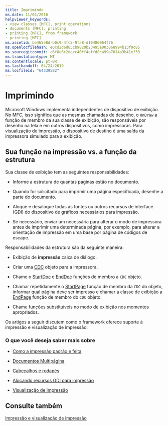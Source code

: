 ```yaml
---
title: Imprimindo
ms.date: 11/04/2016
helpviewer_keywords:
- view classes [MFC], print operations
- documents [MFC], printing
- printing [MFC], from framework
- printing [MFC]
ms.assetid: be465e8d-b0c9-4fc5-9fa8-d10486064f76
ms.openlocfilehash: e0cd2d6d85cb9820b23495a003068994b13f9c85
ms.sourcegitcommit: c6f8e6c2daec40ff4effd8ca99a7014a3b41ef33
ms.translationtype: MT
ms.contentlocale: pt-BR
ms.lasthandoff: 04/24/2019
ms.locfileid: "64339582"
---
```

# <a name="printing"></a>Imprimindo

Microsoft Windows implementa independentes de dispositivo de exibição. No MFC, isso significa que as mesmas chamadas de desenho, o `OnDraw` a função de membro da sua classe de exibição, são responsáveis por desenho na tela e em outros dispositivos, como impressoras. Para visualização de impressão, o dispositivo de destino é uma saída da impressora simulado para a exibição.

##  <a name="_core_your_role_in_printing_vs.._the_framework.92.s_role"></a> Sua função na impressão vs. a função da estrutura

Sua classe de exibição tem as seguintes responsabilidades:

- Informe a estrutura de quantas páginas estão no documento.

- Quando for solicitado para imprimir uma página especificada, desenhe a parte do documento.

- Aloque e desaloque todas as fontes ou outros recursos de interface (GDI) do dispositivo de gráficos necessários para impressão.

- Se necessário, enviar um necessária para alterar o modo de impressora antes de imprimir uma determinada página, por exemplo, para alterar a orientação de impressão em uma base por página de códigos de escape.

Responsabilidades da estrutura são da seguinte maneira:

- Exibição de **impressão** caixa de diálogo.

- Criar uma [CDC](../mfc/reference/cdc-class.md) objeto para a impressora.

- Chame o [StartDoc](../mfc/reference/cdc-class.md#startdoc) e [EndDoc](../mfc/reference/cdc-class.md#enddoc) funções de membro a `CDC` objeto.

- Chamar repetidamente o [StartPage](../mfc/reference/cdc-class.md#startpage) função de membro da `CDC` do objeto, informar qual página deve ser impresso e chamar a classe de exibição a [EndPage](../mfc/reference/cdc-class.md#endpage) função de membro do `CDC` objeto.

- Chame funções substituíveis no modo de exibição nos momentos apropriados.

Os artigos a seguir discutem como o framework oferece suporte à impressão e visualização de impressão:

### <a name="what-do-you-want-to-know-more-about"></a>O que você deseja saber mais sobre

- [Como a impressão padrão é feita](../mfc/how-default-printing-is-done.md)

- [Documentos Multipágina](../mfc/multipage-documents.md)

- [Cabeçalhos e rodapés](../mfc/headers-and-footers.md)

- [Alocando recursos GDI para impressão](../mfc/allocating-gdi-resources.md)

- [Visualização de impressão](../mfc/print-preview-architecture.md)

## <a name="see-also"></a>Consulte também

[Impressão e visualização de impressão](../mfc/printing-and-print-preview.md)
